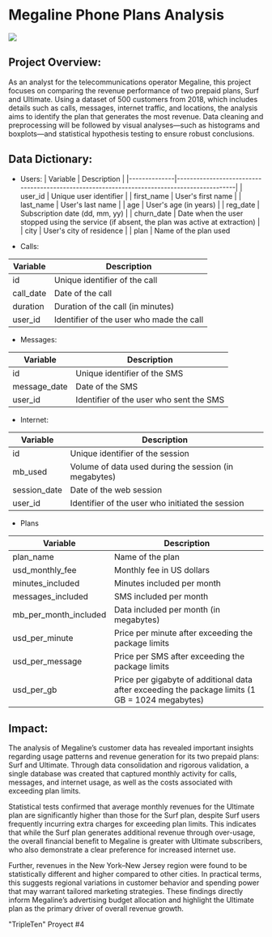 
# Megaline Phone Plans Analysis

![](https://www.google.com/url?sa=i&url=https%3A%2F%2Fwww.nytimes.com%2Fwirecutter%2Freviews%2Fbest-wireless-carrier%2F&psig=AOvVaw3kF-gzu6TntbwkutDmfG-y&ust=1748536105357000&source=images&cd=vfe&opi=89978449&ved=0CBQQjRxqFwoTCKjgneHKxo0DFQAAAAAdAAAAABAE)

## Project Overview:

As an analyst for the telecommunications operator Megaline, this project focuses on comparing the revenue performance of two prepaid plans, Surf and Ultimate. Using a dataset of 500 customers from 2018, which includes details such as calls, messages, internet traffic, and locations, the analysis aims to identify the plan that generates the most revenue. Data cleaning and preprocessing will be followed by visual analyses—such as histograms and boxplots—and statistical hypothesis testing to ensure robust conclusions.

## Data Dictionary:
- Users:
| Variable     | Description                                                                                |
|--------------|--------------------------------------------------------------------------------------------|
| user_id      | Unique user identifier                                                                      |
| first_name   | User's first name                                                                           |
| last_name    | User's last name                                                                            |
| age          | User's age (in years)                                                                       |
| reg_date     | Subscription date (dd, mm, yy)                                                              |
| churn_date   | Date when the user stopped using the service (if absent, the plan was active at extraction) |
| city         | User's city of residence                                                                     |
| plan         | Name of the plan used  

- Calls:

| Variable     | Description                               |
|--------------|-------------------------------------------|
| id           | Unique identifier of the call             |
| call_date    | Date of the call                          |
| duration     | Duration of the call (in minutes)         |
| user_id      | Identifier of the user who made the call  |

- Messages:

| Variable     | Description                                  |
|--------------|----------------------------------------------|
| id           | Unique identifier of the SMS                 |
| message_date | Date of the SMS                              |
| user_id      | Identifier of the user who sent the SMS      |

- Internet:

| Variable     | Description                                                             |
|--------------|-------------------------------------------------------------------------|
| id           | Unique identifier of the session                                        |
| mb_used      | Volume of data used during the session (in megabytes)                   |
| session_date | Date of the web session                                                 |
| user_id      | Identifier of the user who initiated the session                        |

- Plans

| Variable              | Description                                                                                       |
|-----------------------|---------------------------------------------------------------------------------------------------|
| plan_name             | Name of the plan                                                                                  |
| usd_monthly_fee       | Monthly fee in US dollars                                                                         |
| minutes_included      | Minutes included per month                                                                        |
| messages_included     | SMS included per month                                                                            |
| mb_per_month_included | Data included per month (in megabytes)                                                            |
| usd_per_minute        | Price per minute after exceeding the package limits                                               |
| usd_per_message       | Price per SMS after exceeding the package limits                                                  |
| usd_per_gb            | Price per gigabyte of additional data after exceeding the package limits (1 GB = 1024 megabytes)  |

## Impact:
The analysis of Megaline’s customer data has revealed important insights regarding usage patterns and revenue generation for its two prepaid plans: Surf and Ultimate. Through data consolidation and rigorous validation, a single database was created that captured monthly activity for calls, messages, and internet usage, as well as the costs associated with exceeding plan limits.

Statistical tests confirmed that average monthly revenues for the Ultimate plan are significantly higher than those for the Surf plan, despite Surf users frequently incurring extra charges for exceeding plan limits. This indicates that while the Surf plan generates additional revenue through over-usage, the overall financial benefit to Megaline is greater with Ultimate subscribers, who also demonstrate a clear preference for increased internet use.

Further, revenues in the New York–New Jersey region were found to be statistically different and higher compared to other cities. In practical terms, this suggests regional variations in customer behavior and spending power that may warrant tailored marketing strategies. These findings directly inform Megaline’s advertising budget allocation and highlight the Ultimate plan as the primary driver of overall revenue growth.

"TripleTen" Proyect #4 
